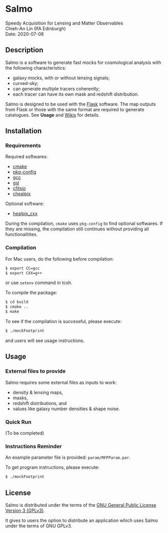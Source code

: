 Salmo
=====

Speedy Acquisition for Lensing and Matter Observables  
Chieh-An Lin (IfA Edinburgh)  
Date: 2020-07-08  


Description
-----------

Salmo is a software to generate fast mocks for cosmological analysis with the following characteristics:
- galaxy mocks, with or without lensing signals;
- curved-sky;
- can generate multiple tracers coherently;
- each tracer can have its own mask and redshift distribution.

Salmo is designed to be used with the [Flask](https://github.com/hsxavier/flask) software. 
The map outputs from Flask or those with the same format are required to generate catalogues.
See **Usage** and [Wikis]() for details.


Installation
------------

### Requirements

Required softwares:
- [cmake](https://cmake.org/cmake/resources/software.html)
- [pkg-config](https://www.freedesktop.org/wiki/Software/pkg-config/)
- [gcc](https://gcc.gnu.org/)
- [gsl](https://www.gnu.org/software/gsl/)
- [cfitsio](https://heasarc.gsfc.nasa.gov/fitsio/fitsio.html)
- [chealpix](https://healpix.jpl.nasa.gov/index.shtml)

Optional software:
- [healpix_cxx](https://healpix.jpl.nasa.gov/index.shtml)

During the compilation, `cmake` uses `pkg-config` to find optional softwares. If they are missing, the compilation still continues without providing all functionalitites.


### Compilation

For Mac users, do the following before compilation:
```Bash
$ export CC=gcc
$ export CXX=g++
```
or use `setenv` command in tcsh.

To compile the package:
```Bash
$ cd build
$ cmake ..
$ make
```

To see if the compilation is successful, please execute:
```Bash
$ ./mockFootprint
```
and users will see usage instructions.


Usage
-----

### External files to provide

Salmo requires some external files as inputs to work:
- density & lensing maps,
- masks,
- redshift distributions, and 
- values like galaxy number densities & shape noise.

### Quick Run
(To be completed)

### Instructions Reminder

An example parameter file is provided: `param/MFPParam.par`. 

To get program instructions, please execute:
```Bash
$ ./mockFootprint
```


License
-------

Salmo is distributed under the terms of the [GNU General Public License Version 3 (GPLv3)](https://www.gnu.org/licenses/).

It gives to users the option to distribute an application which uses Salmo under the terms of GNU GPLv3.

